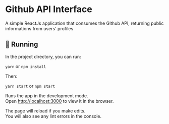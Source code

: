 # Github API Interface

A simple ReactJs application that consumes the Github API, returning public informations from users' profiles

## 🚀 Running
In the project directory, you can run:

`yarn` or `npm install`

Then: 

`yarn start` or `npm start`

Runs the app in the development mode.\
Open [http://localhost:3000](http://localhost:3000) to view it in the browser.

The page will reload if you make edits.\
You will also see any lint errors in the console.



